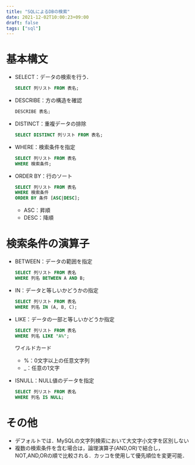 ```yaml
---
title: "SQLによるDBの検索"
date: 2021-12-02T10:00:23+09:00
draft: false
tags: ["sql"] 
---
```

<!--more-->
# 基本構文
- SELECT：データの検索を行う．
    ```sql
    SELECT 列リスト FROM 表名;
    ```
- DESCRIBE：方の構造を確認
    ```sql
    DESCRIBE 表名;
    ```
- DISTINCT：重複データの排除
    ```sql
    SELECT DISTINCT 列リスト FROM 表名;
    ```
- WHERE：検索条件を指定
    ```sql
    SELECT 列リスト FROM 表名
    WHERE 検索条件;
    ```
- ORDER BY：行のソート
    ```sql
    SELECT 列リスト FROM 表名
    WHERE 検索条件
    ORDER BY 条件 [ASC|DESC];
    ```
    - ASC：昇順
    - DESC：降順

# 検索条件の演算子
- BETWEEN：データの範囲を指定
    ```sql
    SELECT 列リスト FROM 表名
    WHERE 列名 BETWEEN A AND B;
    ```
- IN：データと等しいかどうかの指定
    ```sql
    SELECT 列リスト FROM 表名
    WHERE 列名 IN (A, B, C);
    ```
- LIKE：データの一部と等しいかどうか指定
    ```sql
    SELECT 列リスト FROM 表名
    WHERE 列名 LIKE "A%";
    ```
    ワイルドカード
    - %：0文字以上の任意文字列
    - _：任意の1文字

- ISNULL：NULL値のデータを指定
    ```sql
    SELECT 列リスト FROM 表名
    WHERE 列名 IS NULL;
    ```

# その他
- デフォルトでは．MySQLの文字列検索において大文字小文字を区別しない
- 複数の検索条件を含む場合は，論理演算子(AND,OR)で結合し，NOT,AND,ORの順で比較される．カッコを使用して優先順位を変更可能．